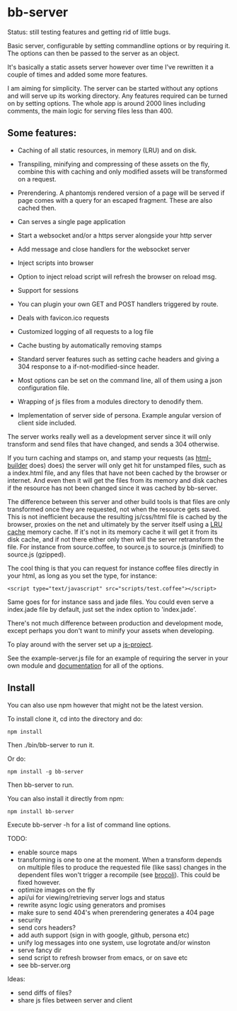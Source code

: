 bb-server
===========

Status: still testing features and getting rid of little bugs.

Basic server, configurable by setting commandline options or by requiring
it. The options can then be passed to the server as an object.

It's basically a static assets server however over time I've rewritten it a
couple of times and added some more features.

I am aiming for simplicity. The server can be started without any options and
will serve up its working directory. Any features required can be turned on by
setting options. The whole app is around 2000 lines including comments, the main
logic for serving files less than 400.

Some features:
-----

* Caching of all static resources, in memory (LRU) and on disk.

* Transpiling, minifying and compressing of these assets on the fly, combine
this with caching and only modified assets will be transformed on a request.

* Prerendering. A phantomjs rendered version of a page will be served if page
comes with a query for an escaped fragment. These are also cached then.

* Can serves a single page application

* Start a websocket and/or a https server alongside your http server

* Add message and close handlers for the websocket server

* Inject scripts into browser 

* Option to inject reload script will refresh the browser on reload msg.

* Support for sessions

* You can plugin your own GET and POST handlers triggered by route.

* Deals with favicon.ico requests

* Customized logging of all requests to a log file

* Cache busting by automatically removing stamps

* Standard server features such as setting cache headers and giving a 304
  response to a if-not-modified-since header.
  
* Most options can be set on the command line, all of them using a json configuration
  file. 
  
* Wrapping of js files from a modules directory to denodify them.

* Implementation of server side of persona. Example angular version of client
  side included. 

The server works really well as a development server since it will only
transform and send files that have changed, and sends a 304 otherwise.

If you turn caching and stamps on, and stamp your requests (as
[html-builder](http://github.com/michieljoris/html-builder) does) does) the
server will only get hit for unstamped files, such as a index.html file, and any
files that have not been cached by the browser or internet. And even then it
will get the files from its memory and disk caches if the resource has not been
changed since it was cached by bb-server.

The difference between this server and other build tools is that files are only
transformed once they are requested, not when the resource gets saved. This is
not inefficient because the resulting js/css/html file is cached by the browser,
proxies on the net and ultimately by the server itself using a
[LRU cache](http://github.com/michieljoris/cachejs) memory cache. If it's not in
its memory cache it will get it from its disk cache, and if not there either
only then will the server retransform the file. For instance from source.coffee,
to source.js to source.js (minified) to source.js (gzipped).

The cool thing is that you can request for instance coffee files directly in
your html, as long as you set the type, for instance:

    <script type="text/javascript" src="scripts/test.coffee"></script>
	
Same goes for for instance sass and jade files. You could even serve a
index.jade file by default, just set the index option to 'index.jade'.

There's not much difference between production and development mode, except
perhaps you don't want to minify your assets when developing.

To play around with the server set up a
[js-project](https://github.com/michieljoris/js-project).

See the example-server.js file for an example of requiring the server in your
own module and [documentation](http://rawgithub.com/Michieljoris/bb-server/master/docs/example-server.html) for all of the options.

	
Install
----

You can also use npm however that might not be the latest version.

To install clone it, cd into the directory and do:
 
	npm install

Then ./bin/bb-server to run it.

Or do:

	npm install -g bb-server
	
Then bb-server to run.

You can also install it directly from npm:

	npm install bb-server
	
Execute bb-server -h for a list of command line options.
		  
TODO:
* enable source maps
* transforming is one to one at the moment. When a transform depends on multiple
  files to produce the requested file (like sass) changes in the dependent files won't
  trigger a recompile (see
  [brocoli](http://www.solitr.com/blog/2014/02/broccoli-first-release/)). This
  could be fixed however.
* optimize images on the fly
* api/ui for viewing/retrieving server logs and status
* rewrite async logic using generators and promises
* make sure to send 404's when prerendering generates a 404 page
* security
* send cors headers?
* add auth support (sign in with google, github, persona etc)
* unify log messages into one system, use logrotate and/or winston
* serve fancy dir
* send script to refresh browser from emacs, or on save etc
* see bb-server.org

Ideas:
* send diffs of files?
* share js files between server and client


